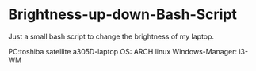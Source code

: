 # Brightness-up-down-Bash-Script

Just a small bash script to change the brightness of my laptop.

PC:toshiba satellite a305D-laptop
OS: ARCH linux 
Windows-Manager: i3-WM


